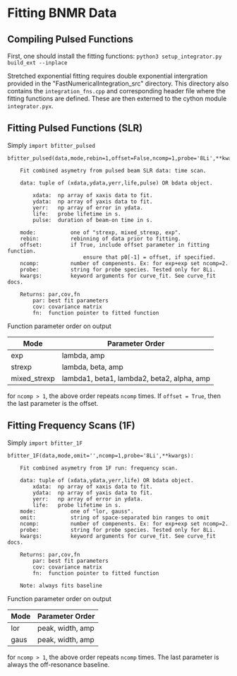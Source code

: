 # Fitting BNMR Data

## Compiling Pulsed Functions

First, one should install the fitting functions: `python3 setup_integrator.py build_ext --inplace` 

Stretched exponential fitting requires double exponential intergration provided in the "FastNumericalIntegration_src" directory. This directory also contains the `integration_fns.cpp` and corresponding header file where the fitting functions are defined. These are then externed to the cython module `integrator.pyx`. 

## Fitting Pulsed Functions (SLR)

Simply `import bfitter_pulsed` 

```text
bfitter_pulsed(data,mode,rebin=1,offset=False,ncomp=1,probe='8Li',**kwargs)

    Fit combined asymetry from pulsed beam SLR data: time scan.

    data: tuple of (xdata,ydata,yerr,life,pulse) OR bdata object.

        xdata:  np array of xaxis data to fit.
        ydata:  np array of yaxis data to fit.
        yerr:   np array of error in ydata.
        life:   probe lifetime in s.
        pulse:  duration of beam-on time in s.

    mode:           one of "strexp, mixed_strexp, exp".
    rebin:          rebinning of data prior to fitting. 
    offset:         if True, include offset parameter in fitting function.
                        ensure that p0[-1] = offset, if specified. 
    ncomp:          number of compenents. Ex: for exp+exp set ncomp=2. 
    probe:          string for probe species. Tested only for 8Li. 
    kwargs:         keyword arguments for curve_fit. See curve_fit docs. 

    Returns: par,cov,fn
        par: best fit parameters
        cov: covariance matrix
        fn:  function pointer to fitted function
```

Function parameter order on output

| Mode | Parameter Order |
| -------- | -------- |
| exp     | lambda, amp |
| strexp     | lambda, beta, amp |
| mixed_strexp     | lambda1, beta1, lambda2, beta2, alpha, amp |

for `ncomp > 1`, the above order repeats `ncomp` times. If `offset = True`, then the last parameter is the offset. 

## Fitting Frequency Scans (1F)

Simply `import bfitter_1F`

```text
bfitter_1F(data,mode,omit='',ncomp=1,probe='8Li',**kwargs):

    Fit combined asymetry from 1F run: frequency scan. 

    data: tuple of (xdata,ydata,yerr,life) OR bdata object.
        xdata:  np array of xaxis data to fit.
        ydata:  np array of yaxis data to fit.
        yerr:   np array of error in ydata.
        life:   probe lifetime in s.
    mode:           one of "lor, gauss".
    omit:           string of space-separated bin ranges to omit
    ncomp:          number of compenents. Ex: for exp+exp set ncomp=2. 
    probe:          string for probe species. Tested only for 8Li. 
    kwargs:         keyword arguments for curve_fit. See curve_fit docs. 

    Returns: par,cov,fn
        par: best fit parameters
        cov: covariance matrix
        fn:  function pointer to fitted function

    Note: always fits baseline

```

Function parameter order on output

| Mode | Parameter Order |
| -------- | -------- |
| lor     | peak, width, amp |
| gaus     | peak, width, amp |

for `ncomp > 1`, the above order repeats `ncomp` times. The last parameter is always the off-resonance baseline. 